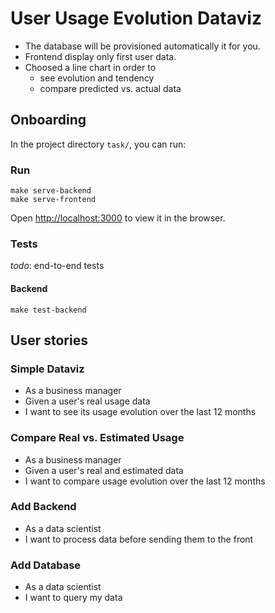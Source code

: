 # User Usage Evolution Dataviz

* The database will be provisioned automatically it for you.
* Frontend display only first user data.
* Choosed a line chart in order to
  * see evolution and tendency
  * compare predicted vs. actual data

## Onboarding

In the project directory `task/`, you can run:

### Run

    make serve-backend
    make serve-frontend

Open [http://localhost:3000](http://localhost:3000) to view it in the browser.

### Tests

_todo_: end-to-end tests

#### Backend

    make test-backend

## User stories

### Simple Dataviz

* As a business manager
* Given a user's real usage data
* I want to see its usage evolution over the last 12 months

### Compare Real vs. Estimated Usage

* As a business manager
* Given a user's real and estimated data 
* I want to compare usage evolution over the last 12 months

### Add Backend

* As a data scientist
* I want to process data before sending them to the front

### Add Database

* As a data scientist
* I want to query my data
